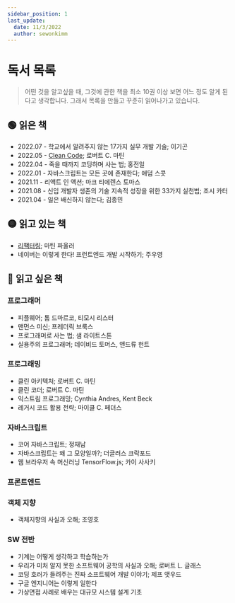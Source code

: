 ```yaml
---
sidebar_position: 1
last_update:
  date: 11/3/2022
  author: sewonkimm
---
```


# 독서 목록

> 어떤 것을 알고싶을 때, 그것에 관한 책을 최소 10권 이상 보면 어느 정도 알게 된다고 생각합니다. 그래서 목록을 만들고 꾸준히 읽어나가고 있습니다.

## 🟢 읽은 책

- 2022.07 - 학교에서 알려주지 않는 17가지 실무 개발 기술; 이기곤
- 2022.05 - [Clean Code](./cleanCode.md); 로버트 C. 마틴
- 2022.04 - 죽을 때까지 코딩하며 사는 법; 홍전일
- 2022.01 - 자바스크립트는 모든 곳에 존재한다; 애덤 스콧
- 2021.11 - 리액트 인 액션; 마크 티에렌스 토마스
- 2021.08 - 신입 개발자 생존의 기술 지속적 성장을 위한 33가지 실천법; 조시 카터
- 2021.04 - 일은 배신하지 않는다; 김종민
  
## 🟡 읽고 있는 책

- [리팩터링](./refactoring.md); 마틴 파울러
- 네이버는 이렇게 한다! 프런트엔드 개발 시작하기; 주우영
## 🔴 읽고 싶은 책

### 프로그래머

- 피플웨어; 톰 드마르코, 티모시 리스터
- 맨먼스 미신; 프레더릭 브룩스
- 프로그래머로 사는 법; 샘 라이트스톤
- 실용주의 프로그래머; 데이비드 토머스, 앤드류 헌트

### 프로그래밍

- 클린 아키텍처; 로버트 C. 마틴
- 클린 코더; 로버트 C. 마틴
- 익스트림 프로그래밍; Cynthia Andres, Kent Beck
- 레거시 코드 활용 전략; 마이클 C. 페더스

### 자바스크립트

- 코어 자바스크립트; 정재남
- 자바스크립트는 왜 그 모양일까?; 더글러스 크락포드
- 웹 브라우저 속 머신러닝 TensorFlow.js; 카이 사사키

### 프론트엔드

### 객체 지향

- 객체지향의 사실과 오해; 조영호

### SW 전반

- 기계는 어떻게 생각하고 학습하는가
- 우리가 미처 알지 못한 소프트웨어 공학의 사실과 오해; 로버트 L. 글래스
- 코딩 호러가 들려주는 진짜 소프트웨어 개발 이야기; 제프 앳우드
- 구글 엔지니어는 이렇게 일한다
- 가상면접 사례로 배우는 대규모 시스템 설계 기초
